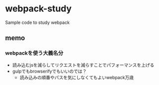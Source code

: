 # webpack-study
Sample code to study webpack

## memo

### webpackを使う大義名分

* 読み込むjsを減らしてリクエストを減らすことでパフォーマンスを上げる
* gulpでもbrowserifyでもいいのでは？
  * 読み込みの順番やパスを気にしなくてもよいwebpack万歳
